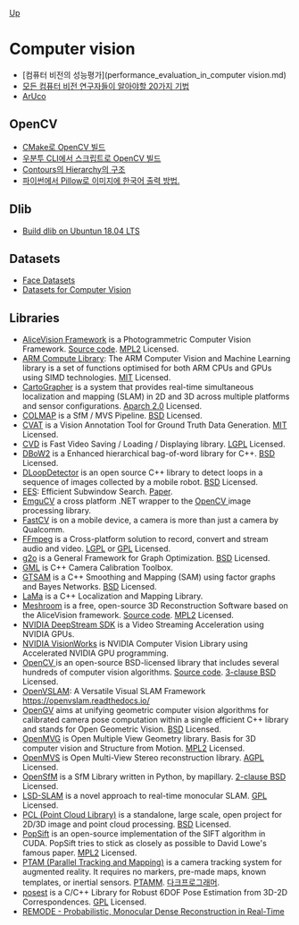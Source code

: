 [Up](../index.md)

# Computer vision

- [컴퓨터 비전의 성능평가](performance_evaluation_in_computer vision.md)
- [모든 컴퓨터 비전 연구자들이 알아야할 20가지 기법](./computer_vision_20_techniques.md)
- [ArUco](./aruco/index.md)

## OpenCV

- [CMake로 OpenCV 빌드](build_opencv_with_cmake.md)
- [우분투 CLI에서 스크립트로 OpenCV 빌드](build_opencv_on_ubuntu_cli_with_script.md)
- [Contours의 Hierarchy의 구조](contours_hierarchy.md)
- [파이썬에서 Pillow로 이미지에 한국어 출력 방법.](python_korean.md)

## Dlib

- [Build dlib on Ubuntun 18.04 LTS](build_dlib_on_ubuntu1804lts.md)

## Datasets

- [Face Datasets](face_datasets.md)
- [Datasets for Computer Vision](datasets.md)

## Libraries

- [AliceVision Framework](https://alicevision.org/#) is a Photogrammetric Computer Vision Framework. [Source code](https://github.com/alicevision/AliceVision). [MPL2](https://en.wikipedia.org/wiki/Mozilla_Public_License) Licensed.
- [ARM Compute Library](https://github.com/ARM-software/ComputeLibrary): The ARM Computer  Vision and Machine Learning library is a set of functions optimised for  both ARM CPUs and GPUs using SIMD technologies. [MIT](https://en.wikipedia.org/wiki/MIT_License) Licensed.
- [CartoGrapher](https://github.com/cartographer-project/cartographer) is a system that provides real-time simultaneous localization and mapping  (SLAM) in 2D and 3D across multiple platforms and sensor configurations. [Aparch 2.0](https://en.wikipedia.org/wiki/Apache_License) Licensed.
- [COLMAP](https://colmap.github.io/) is a SfM / MVS Pipeline. [BSD](https://en.wikipedia.org/wiki/BSD_licenses) Licensed.
- [CVAT](https://github.com/opencv/cvat) is a Vision Annotation Tool for Ground Truth Data Generation. [MIT](https://en.wikipedia.org/wiki/MIT_License) Licensed.
- [CVD](https://www.edwardrosten.com/cvd/cvd/html/index.html) is Fast Video Saving / Loading / Displaying library. [LGPL](https://en.wikipedia.org/wiki/GNU_Lesser_General_Public_License) Licensed.
- [DBoW2](https://github.com/dorian3d/DBoW2) is a Enhanced hierarchical bag-of-word library for C++. [BSD](https://en.wikipedia.org/wiki/BSD_licenses) Licensed.
- [DLoopDetector](https://github.com/dorian3d/DLoopDetector) is an open source C++ library to detect loops in a sequence of images collected by a mobile robot. [BSD](https://en.wikipedia.org/wiki/BSD_licenses) Licensed.
- [EES](https://github.com/npinto/ESS): Efficient Subwindow Search. [Paper](https://www.robots.ox.ac.uk/~vgg/publications/2009/Lampert09a/lampert09a.pdf).
- [EmguCV](http://www.emgu.com) a cross platform .NET wrapper to the [OpenCV ](https://opencv.org) image processing library.
- [FastCV](https://developer.qualcomm.com/software/fastcv-sdk) is on a mobile device, a camera is more than just a camera by Qualcomm.
- [FFmpeg](https://ffmpeg.org/) is a Cross-platform solution to record, convert and stream audio and video. [LGPL](https://en.wikipedia.org/wiki/GNU_Lesser_General_Public_License) or [GPL](https://en.wikipedia.org/wiki/GNU_General_Public_License) Licensed.
- [g2o](https://github.com/RainerKuemmerle/g2o) is a General Framework for Graph Optimization. [BSD](https://en.wikipedia.org/wiki/BSD_licenses) Licensed.
- [GML](http://graphics.cs.msu.ru/en/node/909) is C++ Camera Calibration Toolbox.
- [GTSAM](https://github.com/borglab/gtsam) is a C++ Smoothing and Mapping (SAM) using factor graphs and Bayes Networks. [BSD](https://en.wikipedia.org/wiki/BSD_licenses) Licensed.
- [LaMa]() is a C++ Localization and Mapping Library.
- [Meshroom](https://alicevision.org/#meshroom) is a free, open-source 3D Reconstruction Software based on the AliceVision framework. [Source code](https://github.com/alicevision/meshroom). [MPL2](https://en.wikipedia.org/wiki/Mozilla_Public_License) Licensed.
- [NVIDIA DeepStream SDK](https://developer.nvidia.com/deepstream-sdk) is a Video Streaming Acceleration using NVIDIA GPUs.
- [NVIDIA VisionWorks](https://developer.nvidia.com/embedded/visionworks) is NVIDIA Computer Vision Library using Accelerated NVIDIA GPU programming.
- [OpenCV ](https://opencv.org) is an open-source BSD-licensed library that includes several hundreds of computer vision algorithms. [Source code](https://github.com/opencv/opencv). [3-clause BSD](https://en.wikipedia.org/wiki/BSD_licenses) Licensed.
- [OpenVSLAM](https://github.com/xdspacelab/openvslam): A Versatile Visual SLAM Framework https://openvslam.readthedocs.io/
- [OpenGV](https://laurentkneip.github.io/opengv/) aims at unifying geometric computer vision algorithms for calibrated camera pose computation within a single efficient  C++ library and stands for Open Geometric Vision. [BSD](https://en.wikipedia.org/wiki/BSD_licenses) Licensed.
- [OpenMVG](https://github.com/openMVG/openMVG) is Open Multiple View Geometry library. Basis for 3D computer vision and Structure from Motion. [MPL2](https://en.wikipedia.org/wiki/Mozilla_Public_License) Licensed.
- [OpenMVS](http://cdcseacave.github.io/openMVS/) is Open Multi-View Stereo reconstruction library. [AGPL](https://en.wikipedia.org/wiki/Affero_General_Public_License) Licensed.
- [OpenSfM](https://github.com/mapillary/OpenSfM) is a SfM Library written in Python, by mapillary. [2-clause BSD](https://en.wikipedia.org/wiki/BSD_licenses) Licensed.
- [LSD-SLAM](https://github.com/tum-vision/lsd_slam) is a novel approach to real-time monocular SLAM. [GPL](https://en.wikipedia.org/wiki/GNU_General_Public_License) Licensed.
- [PCL (Point Cloud Library)](https://pointclouds.org/) is a standalone, large scale, open project for 2D/3D image and point cloud processing. [BSD](https://en.wikipedia.org/wiki/BSD_licenses) Licensed.
- [PopSift](https://github.com/alicevision/popsift) is an open-source implementation of the SIFT algorithm in CUDA. PopSift tries to stick as closely as possible to David Lowe's famous  paper. [MPL2](https://en.wikipedia.org/wiki/Mozilla_Public_License) Licensed.
- [PTAM (Parallel Tracking and Mapping)](https://darkpgmr.tistory.com/129) is a camera tracking system for augmented reality. It requires no markers, pre-made maps, known templates, or inertial sensors. [PTAMM](http://www.robots.ox.ac.uk/~bob/research/research_ptamm.html).  [다크프로그래머](https://darkpgmr.tistory.com/129).
- [posest](http://users.ics.forth.gr/~lourakis/posest/) is a C/C++ Library for Robust 6DOF Pose Estimation from 3D-2D Correspondences. [GPL](https://en.wikipedia.org/wiki/GNU_General_Public_License) Licensed.
- [REMODE - Probabilistic, Monocular Dense Reconstruction in Real-Time](http://rpg.ifi.uzh.ch/docs/ICRA14_Pizzoli.pdf)

